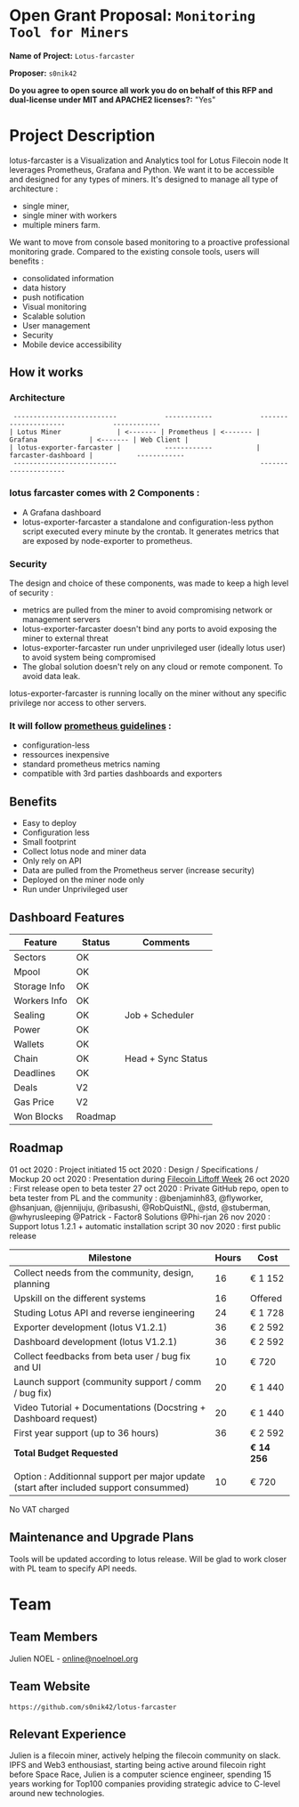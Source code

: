 
# Open Grant Proposal: `Monitoring Tool for Miners`

**Name of Project:** `Lotus-farcaster`

**Proposer:** `s0nik42`

**Do you agree to open source all work you do on behalf of this RFP and dual-license under MIT and APACHE2 licenses?:** "Yes"

# Project Description

lotus-farcaster is a Visualization and Analytics tool for Lotus Filecoin node It leverages Prometheus, Grafana and Python.
We want it to be accessible and designed for any types of miners.
It's designed to manage all type of architecture :
* single miner, 
* single miner with workers
* multiple miners farm.

We want to move from console based monitoring to a proactive professional monitoring grade. Compared to the existing console tools, users will benefits :
* consolidated information
* data history
* push notification
* Visual monitoring
* Scalable solution
* User management
* Security
* Mobile device accessibility

## How it works

### Architecture
```
 --------------------------            ------------            ---------------------            ------------
| Lotus Miner              | <------- | Prometheus | <------- | Grafana             | <------- | Web Client |
| lotus-exporter-farcaster |           ------------           | farcaster-dashboard |           ------------
 --------------------------                                    ---------------------
```

### lotus farcaster comes with 2 Components :
* A Grafana dashboard
* lotus-exporter-farcaster a standalone and configuration-less python script executed every minute by the crontab.
It generates metrics that are exposed by node-exporter to prometheus.

### Security
The design and choice of these components, was made to keep a high level of security :
- metrics are pulled from the miner to avoid compromising network or management servers
- lotus-exporter-farcaster doesn't bind any ports to avoid exposing the miner to external threat
- lotus-exporter-farcaster run under unprivileged user (ideally lotus user) to avoid system being compromised
- The global solution doesn't rely on any cloud or remote component. To avoid data leak.

lotus-exporter-farcaster is running locally on the miner without any specific privilege nor access to other servers. 

### It will follow [prometheus guidelines](https://prometheus.io/docs/instrumenting/writing_exporters/) :
* configuration-less
* ressources inexpensive
* standard prometheus metrics naming
* compatible with 3rd parties dashboards and exporters

## Benefits

* Easy to deploy
* Configuration less
* Small footprint
* Collect lotus node and miner data
* Only rely on API
* Data are pulled from the Prometheus server (increase security)  
* Deployed on the miner node only
* Run under Unprivileged user

## Dashboard Features

|Feature      |Status       |Comments           |
|-------------|-------------|-------------------|
|Sectors      | OK          |                   |
|Mpool        | OK          |                   |
|Storage Info | OK          |                   |
|Workers Info | OK          |                   |
|Sealing      | OK          |Job + Scheduler    |
|Power        | OK          |                   |
|Wallets      | OK          |                   |
|Chain        | OK          |Head + Sync Status |
|Deadlines    | OK          |                   |
|Deals        | V2          |                   |
|Gas Price    | V2          |                   |
|Won Blocks   | Roadmap     |                   |

## Roadmap

01 oct 2020 : Project initiated
15 oct 2020 : Design / Specifications / Mockup
20 oct 2020 : Presentation during [Filecoin Liftoff Week](https://www.youtube.com/watch?v=cyer6_gSv78&ab_channel=Filecoin) 
26 oct 2020 : First release open to beta tester
27 oct 2020 : Private GitHub repo, open to beta tester from PL and the community : @benjaminh83, @flyworker, @hsanjuan, @jennijuju, @ribasushi, @RobQuistNL, @std, @stuberman, @whyrusleeping @Patrick - Factor8 Solutions @Phi-rjan 
26 nov 2020 : Support lotus 1.2.1 + automatic installation script
30 nov 2020 : first public release

| Milestone                                                                              | Hours | Cost     |
| -------------------------------------------------------------------------------------- | ----- | -------- |
| Collect needs from the community, design, planning                                     | 16    | € 1 152  |
| Upskill on the different systems                                                       | 16    | Offered  |
| Studing Lotus API and reverse iengineering                                             | 24    | € 1 728  |
| Exporter development (lotus V1.2.1)                                                    | 36    | € 2 592  |
| Dashboard development (lotus V1.2.1)                                                   | 36    | € 2 592  |
| Collect feedbacks from beta user / bug fix and UI                                      | 10    | € 720    |
| Launch support (community support / comm / bug fix)                                    | 20    | € 1 440  |
| Video Tutorial + Documentations (Docstring + Dashboard request)                        | 20    | € 1 440  |
| First year support (up to 36 hours)                                                    | 36    | € 2 592  |
| **Total Budget Requested**                                                             |       | **€ 14 256** |
|                                                                                        |       |          |
| Option : Additionnal support per major update (start after included support consummed) | 10    | € 720    |

No VAT charged 

## Maintenance and Upgrade Plans

Tools will be updated according to lotus release. Will be glad to work closer with PL team to specify API needs. 

# Team

## Team Members

Julien NOEL - online@noelnoel.org

## Team Website

`https://github.com/s0nik42/lotus-farcaster`

## Relevant Experience

Julien is a filecoin miner, actively helping the filecoin community on slack. 
IPFS and Web3 enthousiast, starting being active around filecoin right before Space Race, 
Julien is a computer science engineer, spending 15 years working for Top100 companies providing strategic advice to C-level around new technologies.
